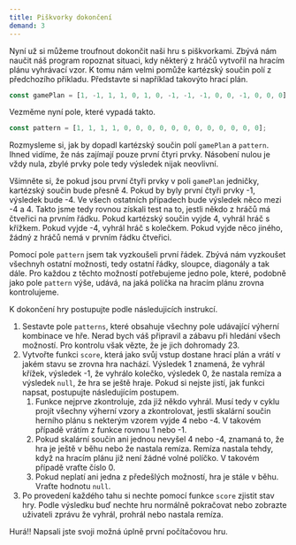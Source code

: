 ```yaml
---
title: Piškvorky dokončení
demand: 3
---
```


Nyní už si můžeme troufnout dokončit naši hru s piškvorkami. Zbývá nám naučit náš program ropoznat situaci, kdy některý z hráčů vytvořil na hracím plánu vyhrávací vzor. K tomu nám velmi pomůže kartézský součin polí z předchozího příkladu. Představte si například takovýto hrací plán.

<!-- prettier-ignore -->
```js
const gamePlan = [1, -1, 1, 1, 0, 1, 0, -1, -1, -1, 0, 0, -1, 0, 0, 0];
```

Vezměme nyní pole, které vypadá takto.

<!-- prettier-ignore -->
```js
const pattern = [1, 1, 1, 1, 0, 0, 0, 0, 0, 0, 0, 0, 0, 0, 0, 0];
```

Rozmysleme si, jak by dopadl kartézský součin polí `gamePlan` a `pattern`. Ihned vidíme, že nás zajímají pouze první čtyri prvky. Násobení nulou je vždy nula, zbylé prvky pole tedy výsledek nijak neovlivní.

Všimněte si, že pokud jsou první čtyři prvky v poli `gamePlan` jedničky, kartézský součin bude přesně 4. Pokud by byly první čtyři prvky -1, výsledek bude -4. Ve všech ostatních případech bude výsledek něco mezi -4 a 4. Takto jsme tedy rovnou získali test na to, jestli někdo z hráčů má čtveřici na prvním řádku. Pokud kartézský součin vyjde 4, vyhrál hráč s křížkem. Pokud vyjde -4, vyhrál hráč s kolečkem. Pokud vyjde něco jiného, žádný z hráčů nemá v prvním řádku čtveřici.

Pomocí pole `pattern` jsem tak vyzkoušeli první řádek. Zbývá nám vyzkoušet všechnyh ostatní možnosti, tedy ostatní řádky, sloupce, diagonály a tak dále. Pro každou z těchto možností potřebujeme jedno pole, které, podobně jako pole `pattern` výše, udává, na jaká políčka na hracím plánu zrovna kontrolujeme.

K dokončení hry postupujte podle následujicích instrukcí.

1. Sestavte pole `patterns`, které obsahuje všechny pole udávající výherní kombinace ve hře. Nerad bych váš připravil a zábavu při hledání všech možností. Pro kontrolu však vězte, že je jich dohromady 23.
1. Vytvořte funkci `score`, která jako svůj vstup dostane hrací plán a vrátí v jakém stavu se zrovna hra nachází. Výsledek 1 znamená, že vyhrál křížek, výsledek -1, že vyhrálo kolečko, výsledek 0, že nastala remíza a výsledek `null`, že hra se ještě hraje. Pokud si nejste jistí, jak funkci napsat, postupujte následujícím postupem.
   1. Funkce nejprve zkontroluje, zda již někdo vyhrál. Musí tedy v cyklu projít všechny výherní vzory a zkontrolovat, jestli skalární součin herního plánu s nekterým vzorem vyjde 4 nebo -4. V takovém případě vrátím z funkce rovnou 1 nebo -1.
   1. Pokud skalární součin ani jednou nevyšel 4 nebo -4, znamaná to, že hra je ještě v běhu nebo že nastala remíza. Remíza nastala tehdy, když na hracím plánu již není žádné volné políčko. V takovém případě vraťte číslo 0.
   1. Pokud neplatí ani jedna z předešlých možností, hra je stále v běhu. Vraťte hodnotu `null`.
1. Po provedení každého tahu si nechte pomocí funkce `score` zjistit stav hry. Podle výsledku buď nechte hru normálně pokračovat nebo zobrazte uživateli zprávu že vyhrál, prohrál nebo nastala remíza.

Hurá!! Napsali jste svoji možná úplně první počítačovou hru.

